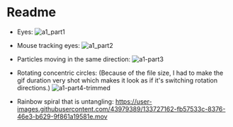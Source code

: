 # Readme


* Eyes:
 ![a1_part1](https://user-images.githubusercontent.com/43979389/133726071-093d05ec-16b4-4e77-85a3-58ad5a5dc470.gif)

* Mouse tracking eyes:
![a1_part2](https://user-images.githubusercontent.com/43979389/133726076-bd401b4a-4ca4-4b8c-9e44-ddcff25f4d46.gif)

* Particles moving in the same direction:
![a1-part3](https://user-images.githubusercontent.com/43979389/133726369-18775aaa-89c1-4964-89e8-71e53fc9656d.gif)

* Rotating concentric circles:
(Because of the file size, I had to make the gif duration very shot which makes it look as if it's switching rotation directions.)
![a1-part4-trimmed](https://user-images.githubusercontent.com/43979389/133726741-6a2724fb-7ab7-46e2-b83a-02c2ee28dc1c.gif)

* Rainbow spiral that is untangling:
https://user-images.githubusercontent.com/43979389/133727162-fb57533c-8376-46e3-b629-9f861a19581e.mov

